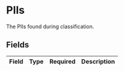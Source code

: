 # PIIs

The PIIs found during classification.


## Fields

| Field       | Type        | Required    | Description |
| ----------- | ----------- | ----------- | ----------- |